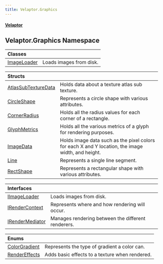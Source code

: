 ```yaml
---
title: Velaptor.Graphics
---
```


#### [Velaptor](Namespaces.md 'Velaptor Namespaces')

## Velaptor.Graphics Namespace

| Classes | |
| :--- | :--- |
| [ImageLoader](Velaptor.Graphics.ImageLoader.md 'Velaptor.Graphics.ImageLoader') | Loads images from disk. |

| Structs | |
| :--- | :--- |
| [AtlasSubTextureData](Velaptor.Graphics.AtlasSubTextureData.md 'Velaptor.Graphics.AtlasSubTextureData') | Holds data about a texture atlas sub texture. |
| [CircleShape](Velaptor.Graphics.CircleShape.md 'Velaptor.Graphics.CircleShape') | Represents a circle shape with various attributes. |
| [CornerRadius](Velaptor.Graphics.CornerRadius.md 'Velaptor.Graphics.CornerRadius') | Holds all the radius values for each corner of a rectangle. |
| [GlyphMetrics](Velaptor.Graphics.GlyphMetrics.md 'Velaptor.Graphics.GlyphMetrics') | Holds all the various metrics of a glyph for rendering purposes. |
| [ImageData](Velaptor.Graphics.ImageData.md 'Velaptor.Graphics.ImageData') | Holds image data such as the pixel colors for each X and Y location, the image width, and height. |
| [Line](Velaptor.Graphics.Line.md 'Velaptor.Graphics.Line') | Represents a single line segment. |
| [RectShape](Velaptor.Graphics.RectShape.md 'Velaptor.Graphics.RectShape') | Represents a rectangular shape with various attributes. |

| Interfaces | |
| :--- | :--- |
| [IImageLoader](Velaptor.Graphics.IImageLoader.md 'Velaptor.Graphics.IImageLoader') | Loads images from disk. |
| [IRenderContext](Velaptor.Graphics.IRenderContext.md 'Velaptor.Graphics.IRenderContext') | Represents where and how rendering will occur. |
| [IRenderMediator](Velaptor.Graphics.IRenderMediator.md 'Velaptor.Graphics.IRenderMediator') | Manages rendering between the different renderers. |

| Enums | |
| :--- | :--- |
| [ColorGradient](Velaptor.Graphics.ColorGradient.md 'Velaptor.Graphics.ColorGradient') | Represents the type of gradient a color can. |
| [RenderEffects](Velaptor.Graphics.RenderEffects.md 'Velaptor.Graphics.RenderEffects') | Adds basic effects to a texture when rendered. |

